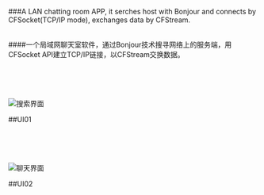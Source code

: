 ###A LAN chatting room APP, it serches host with Bonjour and connects by CFSocket(TCP/IP mode), exchanges data by CFStream.<br><br>

####一个局域网聊天室软件，通过Bonjour技术搜寻网络上的服务端，用CFSocket API建立TCP/IP链接，以CFStream交换数据。

<br><br><br>

![搜索界面](http://7xozwe.com1.z0.glb.clouddn.com/UI2.PNG "搜索界面")

##UI01

<br><br><br>

![聊天界面](http://7xozwe.com1.z0.glb.clouddn.com/UI3.PNG "聊天界面")

##UI02